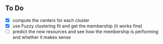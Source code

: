 
## To Do

- [x] compute the centers for each cluster
- [x] use Fuzzy clustering fit and get the membership (it works fine)
- [ ] predict the new resources and see how the membership is performing and whether it makes sense
